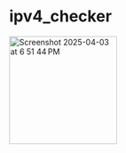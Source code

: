 # ipv4_checker

<img width="194" alt="Screenshot 2025-04-03 at 6 51 44 PM" src="https://github.com/user-attachments/assets/2b29bf1e-9bdb-4506-adfc-dad437fbe89c" />
